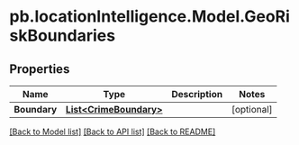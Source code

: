 # pb.locationIntelligence.Model.GeoRiskBoundaries
## Properties

Name | Type | Description | Notes
------------ | ------------- | ------------- | -------------
**Boundary** | [**List&lt;CrimeBoundary&gt;**](CrimeBoundary.md) |  | [optional] 

[[Back to Model list]](../README.md#documentation-for-models) [[Back to API list]](../README.md#documentation-for-api-endpoints) [[Back to README]](../README.md)

